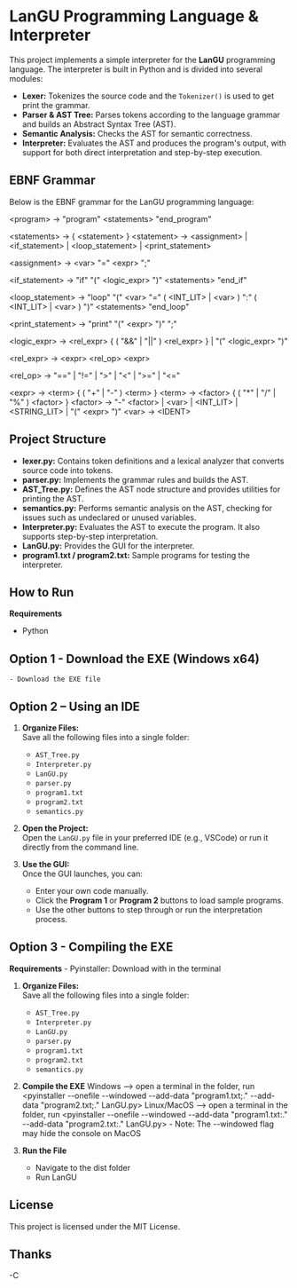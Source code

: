 # LanGU Programming Language & Interpreter

This project implements a simple interpreter for the **LanGU** programming language. The interpreter is built in Python and is divided into several modules:

- **Lexer:** Tokenizes the source code and the `Tokenizer()` is used to get print the grammar.
- **Parser & AST Tree:** Parses tokens according to the language grammar and builds an Abstract Syntax Tree (AST).
- **Semantic Analysis:** Checks the AST for semantic correctness.
- **Interpreter:** Evaluates the AST and produces the program's output, with support for both direct interpretation and step-by-step execution.


## EBNF Grammar

Below is the EBNF grammar for the LanGU programming language:

&lt;program&gt;         ->    "program" &lt;statements&gt; "end_program"

&lt;statements&gt;      ->    { &lt;statement&gt; }
&lt;statement&gt;       ->    &lt;assignment&gt; | &lt;if_statement&gt; | &lt;loop_statement&gt; | &lt;print_statement&gt;

&lt;assignment&gt;      ->    &lt;var&gt; "=" &lt;expr&gt; ";"

&lt;if_statement&gt;    ->    "if" "(" &lt;logic_expr&gt; ")" &lt;statements&gt; "end_if"

&lt;loop_statement&gt;  ->    "loop" "(" &lt;var&gt; "=" ( &lt;INT_LIT&gt; | &lt;var&gt; ) ":" ( &lt;INT_LIT&gt; | &lt;var&gt; ) ")" &lt;statements&gt; "end_loop"

&lt;print_statement&gt; ->    "print" "(" &lt;expr&gt; ")" ";"

&lt;logic_expr&gt;      ->    &lt;rel_expr&gt; { ( "&&" | "||" ) &lt;rel_expr&gt; } | "(" &lt;logic_expr&gt; ")"

&lt;rel_expr&gt;        ->    &lt;expr&gt; &lt;rel_op&gt; &lt;expr&gt;

&lt;rel_op&gt;          ->    "==" | "!=" | ">" | "<" | ">=" | "&lt;="

&lt;expr&gt;            ->    &lt;term&gt; { ( "+" | "-" ) &lt;term&gt; }
&lt;term&gt;            ->    &lt;factor&gt; { ( "*" | "/" | "%" ) &lt;factor&gt; }
&lt;factor&gt;          ->    "-" &lt;factor&gt; | &lt;var&gt; | &lt;INT_LIT&gt; | &lt;STRING_LIT&gt; | "(" &lt;expr&gt; ")"
&lt;var&gt;             ->    &lt;IDENT&gt;



## Project Structure

- **lexer.py:** Contains token definitions and a lexical analyzer that converts source code into tokens.
- **parser.py:** Implements the grammar rules and builds the AST.
- **AST_Tree.py:** Defines the AST node structure and provides utilities for printing the AST.
- **semantics.py:** Performs semantic analysis on the AST, checking for issues such as undeclared or unused variables.
- **Interpreter.py:** Evaluates the AST to execute the program. It also supports step-by-step interpretation.
- **LanGU.py:** Provides the GUI for the interpreter.
- **program1.txt / program2.txt:** Sample programs for testing the interpreter.


## How to Run

**Requirements**
- Python

## Option 1 - Download the EXE (Windows x64)
    - Download the EXE file

## Option 2 – Using an IDE
1. **Organize Files:**  
   Save all the following files into a single folder:
   - `AST_Tree.py`
   - `Interpreter.py`
   - `LanGU.py`
   - `parser.py`
   - `program1.txt`
   - `program2.txt`
   - `semantics.py`

2. **Open the Project:**  
   Open the `LanGU.py` file in your preferred IDE (e.g., VSCode) or run it directly from the command line.

3. **Use the GUI:**  
   Once the GUI launches, you can:
   - Enter your own code manually.
   - Click the **Program 1** or **Program 2** buttons to load sample programs.
   - Use the other buttons to step through or run the interpretation process.


## Option 3 - Compiling the EXE
**Requirements**
    - Pyinstaller: Download with <pip install pyinstaller> in the terminal

1. **Organize Files:**  
   Save all the following files into a single folder:
   - `AST_Tree.py`
   - `Interpreter.py`
   - `LanGU.py`
   - `parser.py`
   - `program1.txt`
   - `program2.txt`
   - `semantics.py`

2. **Compile the EXE**
    Windows     --> open a terminal in the folder, run <pyinstaller --onefile --windowed --add-data "program1.txt;." --add-data "program2.txt;." LanGU.py>
    Linux/MacOS --> open a terminal in the folder, run <pyinstaller --onefile --windowed --add-data "program1.txt:." --add-data "program2.txt:." LanGU.py>
        - Note: The --windowed flag may hide the console on MacOS

3. **Run the File**
    - Navigate to the dist folder
    - Run LanGU

## License

This project is licensed under the MIT License.


## Thanks

-C
